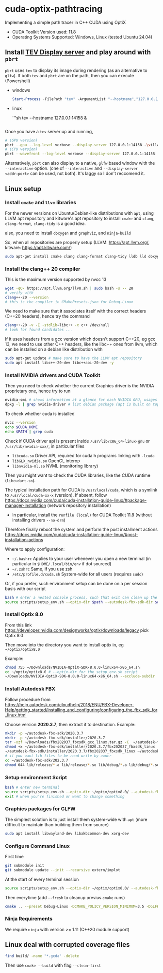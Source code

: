 # cuda-optix-pathtracing

Implementing a simple path tracer in C++ CUDA using OptiX

- CUDA Toolkit Version used: 11.8
- Operating Systems Supported: Windows, Linux (tested Ubuntu 24.04)

## Install [TEV Display server](github.com/Tom94/tev) and play around with `pbrt`

`pbrt` uses `tev` to display its image during rendering (as an alternative to `glfw`). If both `tev` and `pbrt` are on the path, then you can execute (Powershell)

- windows

    ```powershell
    Start-Process -FilePath "tev" -ArgumentList "--hostname","127.0.0.1:14158"
    ```

- linux

    '''sh
    tev --hostname 127.0.0.1:14158 &
    ```

Once you have a `tev` server up and running,

```sh
# (GPU version)
pbrt --gpu --log-level verbose --display-server 127.0.0.1:14158 .\villa-daylight.pbrt
# (CPU version)
pbrt --wavefront --log-level verbose --display-server 127.0.0.1:14158 .\villa-daylight.pbrt
```

Alternatively, `pbrt` can also display to a native, `glfw` based window with the `--interactive` option.
(one of `--interactive` and `--display-server <addr:port>` can be used, not both). It's laggy so I don't reccomend it.

## Linux setup

### Install `cmake` and `llvm` libraries

For the newer versions on Ubuntu/Debian-like distributions with `apt`, using LLVM apt repository and kitware's apt repository to install `cmake` and `clang`, `clang-format`, `clang-tidy` is a good idea.

also, you need to install `doxygen` and `graphviz`, and `ninja-build`

So, when all repositories are properly setup (LLVM: <https://apt.llvm.org/>, kitware: <https://apt.kitware.com/>)

```sh
sudo apt-get install cmake clang clang-format clang-tidy lldb lld doxygen graphviz ninja-build patchelf
```

### Install the clang++ 20 compiler

This is the maximum version supported by nvcc 13

```sh
wget -qO- https://apt.llvm.org/llvm.sh | sudo bash -s -- 20
# verify with 
clang++-20 --version
# this is the compiler in CMakePresets.json for Debug-Linux
```

We need to make sure that it associates itself with the correct headers (C++20 headers), hence try the command

```sh
clang++-20 -v -E -stdlib=libc++ -x c++ /dev/null
# look for found candidates ...
```

If it uses headers from a gcc version which doesn't support C++20, eg gcc 13, we need to use other C++ headers, like the libc++ ones
from llvm, which can be installed on a debian like distribution with

```sh
sudo apt-get update # make sure to have the LLVM apt repository
sudo apt install libc++-20-dev libc++abi-20-dev -y
```

### Install NVIDIA drivers and CUDA Toolkit

Then you need to check whether the current Graphics driver is the NVIDIA proprietary one, hence try to run

```sh
nvidia-smi # shows information at a glance for each NVIDIA GPU, usages and processes
dpkg -l | grep nvidia-driver # list debian package (apt is built on top of dpkg), should show nvidia-driver-575 or similar
```

To check whether cuda is installed

```sh
nvcc --version
echo $CUDA_HOME
echo $PATH | grep cuda
```

Check if CUDA driver api is present inside `/usr/lib/x86_64-linux-gnu` or `/usr/lib/nvidia-xxx/`, in particular files

- `libcuda.so` Driver API, required for cuda.h programs linking with `-lcuda`
- `libGLX_nvidia.so` OpenGL interop
- `libnvidia-ml.so` NVML (monitoring library)

Then you might want to check the CUDA libraries, like the CUDA runtime (`libcudart.so`).

The typical installation path for CUDA is `/usr/local/cuda`, which is a symlink to `/usr/local/cuda-xx-x` (version).
If absent, follow <https://docs.nvidia.com/cuda/cuda-installation-guide-linux/#package-manager-installation> (network repository installation)

- In particular, install the `runfile (local)` for CUDA Toolkit 11.8 (without installing drivers `--no-drm`)

Therefore finally reboot the system and perform the post installment actions <https://docs.nvidia.com/cuda/cuda-installation-guide-linux/#post-installation-actions>

Where to apply configuration:

- `~/.bashrc` Applies to your user whenever you open a new terminal (in particular in `$HOME/.local/bin/env` if dot sourced)
- `~/.zshrc` Same, if you use zsh
- `/etc/profile.d/cuda.sh` System-wide for all users (requires `sudo`)

Or, if you prefer, such environment setup can be done on a per session basis with our script

```sh
bash # enter a nested console process, such that exit can clean up the environment
source scripts/setup_env.sh --optix-dir $path --autodesk-fbx-sdk-dir $anotherPath
```

### Install Optix 8.0

From this link <https://developer.nvidia.com/designworks/optix/downloads/legacy> pick Optix 8.0

Then move into the directory you want to install optix in, eg `~/optix/optix8.0`

Example:

```sh
chmod 755 ~/Downloads/NVIDIA-OptiX-SDK-8.0.0-linux64-x86_64.sh
cd ~/optix/optix8.0 # --optix-dir for the setup_env.sh script
~/Downloads/NVIDIA-OptiX-SDK-8.0.0-linux64-x86_64.sh --exclude-subdir
```

### Install Autodesk FBX

Follow procedure from <https://help.autodesk.com/cloudhelp/2018/ENU/FBX-Developer-Help/getting_started/installing_and_configuring/configuring_the_fbx_sdk_for_linux.html>

Choose version **2020.3.7**, then extract it to destination. Example:

```sh
mkdir -p ~/autodesk-fbx-sdk/2020.3.7
mkdir -p ~/autodesk-fbx-sdk/installer/2020.3.7
tar -xzf ~/Downloads/fbx202037_fbxsdk_gcc_linux.tar.gz -C  ~/autodesk-fbx-sdk/installer/2020.3.7
chmod +x ~/autodesk-fbx-sdk/installer/2020.3.7/fbx202037_fbxsdk_linux
~/autodesk-fbx-sdk/installer/2020.3.7/fbx202037_fbxsdk_linux ~/autodesk-fbx-sdk/2020.3.7/
# if you want lib files to be read write by owner
cd ~/autodesk-fbx-sdk/202.3.7
chmod 644 lib/release/*.a lib/release/*.so lib/debug/*.a lib/debug/*.so
```

### Setup environment Script

```sh
bash # enter new terminal
source scripts/setup_env.sh --optix-dir ~/optix/optix8.0/ --autodesk-fbx-sdk-dir ~/autodesk-fbx-sdk/2020.3.7 # example
exit # when you're finished or want to change something
```

### Graphics packages for GLFW

The simplest solution is to just install them system-wide with `apt` (more difficult to maintain than building them from source)

```sh
sudo apt install libwayland-dev libxkbcommon-dev xorg-dev
```

### Configure Command Linux

First time

```sh
git submodule init
git submodule update --init --recursive extern/implot
```

At the start of every terminal session

```sh
source scripts/setup_env.sh --optix-dir ~/optix/optix8.0/ --autodesk-fbx-sdk-dir ~/autodesk-fbx-sdk/2020.3.7 # example
```

Then everytime (add `--fresh` to cleanup previus `cmake` runs)

```sh
cmake .. --preset Debug-Linux -DCMAKE_POLICY_VERSION_MINIMUM=3.5 -DGLFW_BUILD_WAYLAND=ON -DCMAKE_CUDA_COMPILER=$CUDA_HOME/bin/nvcc
```

### Ninja Requirements

We require `ninja` with version >= 1.11 (C++20 module support)

## Linux deal with corrupted coverage files

```sh
find build/ -name "*.gcda" -delete
```

Then use `cmake --build` with flag `--clean-first`
